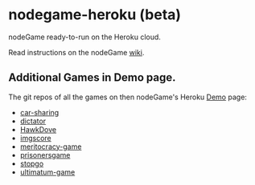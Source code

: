 # nodegame-heroku (beta)

nodeGame ready-to-run on the Heroku cloud.

Read instructions on the nodeGame [wiki](https://github.com/nodeGame/nodegame/wiki/nodeGame-on-Heroku).
 

## Additional Games in Demo page.

The git repos of all the games on then nodeGame's Heroku [Demo](https://nodegamedemo.herokuapp.com/) page:
 
 - [car-sharing](https://github.com/nodeGame/car-sharing) 
 - [dictator](https://github.com/nodeGame/dictator)
 - [HawkDove](https://github.com/ewenw/HawkDove)
 - [imgscore](https://github.com/nodeGame/imgscore)
 - [meritocracy-game](https://github.com/nodeGame/meritocracy-game)
 - [prisonersgame](https://github.com/shakty/prisonersgame)
 - [stopgo](https://github.com/nodeGame/stopgo)
 - [ultimatum-game](https://github.com/nodeGame/ultimatum-game)
